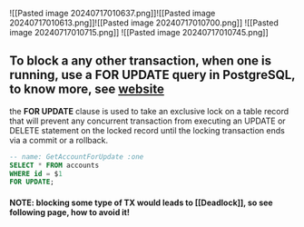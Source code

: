 


![[Pasted image 20240717010637.png]]![[Pasted image 20240717010613.png]]![[Pasted image 20240717010700.png]]
![[Pasted image 20240717010715.png]]
![[Pasted image 20240717010745.png]]

## To block a any other transaction, when one is running, use a FOR UPDATE query in PostgreSQL, to know more, see [website](https://vladmihalcea.com/postgresql-for-no-key-update/)

the **FOR UPDATE** clause is used to take an exclusive lock on a table record that will prevent any concurrent transaction from executing an UPDATE or DELETE statement on the locked record until the locking transaction ends via a commit or a rollback.


```sql
-- name: GetAccountForUpdate :one  
SELECT * FROM accounts  
WHERE id = $1  
FOR UPDATE;
```



#### NOTE: blocking some type of TX would leads to [[Deadlock]], so see following page, how to avoid it!

